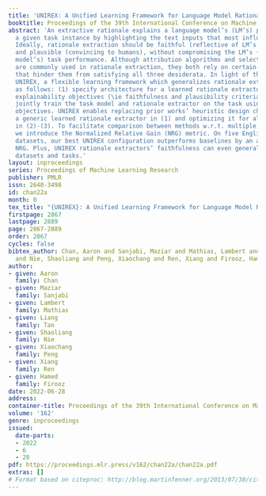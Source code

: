 ```yaml
---
title: 'UNIREX: A Unified Learning Framework for Language Model Rationale Extraction'
booktitle: Proceedings of the 39th International Conference on Machine Learning
abstract: 'An extractive rationale explains a language model’s (LM’s) prediction on
  a given task instance by highlighting the text inputs that most influenced the prediction.
  Ideally, rationale extraction should be faithful (reflective of LM’s actual behavior)
  and plausible (convincing to humans), without compromising the LM’s (i.e., task
  model’s) task performance. Although attribution algorithms and select-predict pipelines
  are commonly used in rationale extraction, they both rely on certain heuristics
  that hinder them from satisfying all three desiderata. In light of this, we propose
  UNIREX, a flexible learning framework which generalizes rationale extractor optimization
  as follows: (1) specify architecture for a learned rationale extractor; (2) select
  explainability objectives (\ie faithfulness and plausibility criteria); and (3)
  jointly train the task model and rationale extractor on the task using selected
  objectives. UNIREX enables replacing prior works’ heuristic design choices with
  a generic learned rationale extractor in (1) and optimizing it for all three desiderata
  in (2)-(3). To facilitate comparison between methods w.r.t. multiple desiderata,
  we introduce the Normalized Relative Gain (NRG) metric. On five English text classification
  datasets, our best UNIREX configuration outperforms baselines by an average of 32.9%
  NRG. Plus, UNIREX rationale extractors’ faithfulness can even generalize to unseen
  datasets and tasks.'
layout: inproceedings
series: Proceedings of Machine Learning Research
publisher: PMLR
issn: 2640-3498
id: chan22a
month: 0
tex_title: "{UNIREX}: A Unified Learning Framework for Language Model Rationale Extraction"
firstpage: 2867
lastpage: 2889
page: 2867-2889
order: 2867
cycles: false
bibtex_author: Chan, Aaron and Sanjabi, Maziar and Mathias, Lambert and Tan, Liang
  and Nie, Shaoliang and Peng, Xiaochang and Ren, Xiang and Firooz, Hamed
author:
- given: Aaron
  family: Chan
- given: Maziar
  family: Sanjabi
- given: Lambert
  family: Mathias
- given: Liang
  family: Tan
- given: Shaoliang
  family: Nie
- given: Xiaochang
  family: Peng
- given: Xiang
  family: Ren
- given: Hamed
  family: Firooz
date: 2022-06-28
address:
container-title: Proceedings of the 39th International Conference on Machine Learning
volume: '162'
genre: inproceedings
issued:
  date-parts:
  - 2022
  - 6
  - 28
pdf: https://proceedings.mlr.press/v162/chan22a/chan22a.pdf
extras: []
# Format based on citeproc: http://blog.martinfenner.org/2013/07/30/citeproc-yaml-for-bibliographies/
---
```

